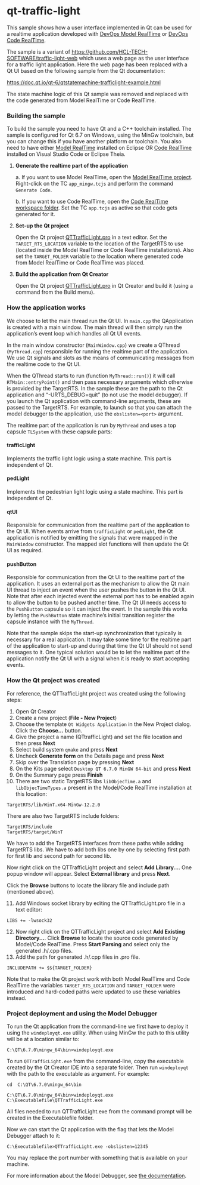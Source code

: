 # qt-traffic-light
This sample shows how a user interface implemented in Qt can be used for a realtime application developed with [DevOps Model RealTime](https://model-realtime.hcldoc.com/help/index.jsp) or [DevOps Code RealTime](https://secure-dev-ops.github.io/code-realtime/).

The sample is a variant of https://github.com/HCL-TECH-SOFTWARE/traffic-light-web which uses a web page as the user interface for a traffic light application. Here the web page has been replaced with a Qt UI based on the following sample from the Qt documentation:

https://doc.qt.io/qt-6/qtstatemachine-trafficlight-example.html

The state machine logic of this Qt sample was removed and replaced with the code generated from Model RealTime or Code RealTime.

### Building the sample
To build the sample you need to have Qt and a C++ toolchain installed. The sample is configured for Qt 6.7 on Windows, using the MinGw toolchain, but you can change this if you have another platform or toolchain. You also need to have either [Model RealTime](https://model-realtime.hcldoc.com/help/index.jsp) installed on Eclipse OR [Code RealTime](https://secure-dev-ops.github.io/code-realtime/) installed on Visual Studio Code or Eclipse Theia.

1. **Generate the realtime part of the application**
    
    a. If you want to use Model RealTime, open the [Model RealTime project](https://github.com/HCL-TECH-SOFTWARE/qt-traffic-light/tree/main/TrafficLightsDemo). Right-click on the TC `app_mingw.tcjs` and perform the command `Generate Code`.
    
    b. If you want to use Code RealTime, open the [Code RealTime workspace folder](https://github.com/secure-dev-ops/code-realtime/tree/main/art-samples/QtTrafficLight). Set the TC `app.tcjs` as active so that code gets generated for it.
2. **Set-up the Qt project**
   
   Open the Qt project [QTTrafficLight.pro](https://github.com/HCL-TECH-SOFTWARE/qt-traffic-light/tree/main/QTTrafficLight/QTTrafficLight.pro) in a text editor. Set the `TARGET_RTS_LOCATION` variable to the location of the TargetRTS to use (located inside the Model RealTime or Code RealTime installations). Also set the `TARGET_FOLDER` variable to the location where generated code from Model RealTime or Code RealTime was placed.

3. **Build the application from Qt Creator**
   
   Open the Qt project [QTTrafficLight.pro](https://github.com/HCL-TECH-SOFTWARE/qt-traffic-light/tree/main/QTTrafficLight/QTTrafficLight.pro) in Qt Creator and build it (using a command from the Build menu).	

### How the application works
We choose to let the main thread run the Qt UI. In `main.cpp` the QApplication is created with a main window. The main thread will then simply run the application’s event loop which handles all Qt UI events.

In the main window constructor (`MainWindow.cpp`) we create a QThread (`MyThread.cpp`) responsible for running the realtime part of the application. We use Qt signals and slots as the means of communicating messages from the realtime code to the Qt UI.

When the QThread starts to run (function `MyThread::run()`) it will call `RTMain::entryPoint()` and then pass necessary arguments which otherwise is provided by the TargetRTS. In the sample these are the path to the Qt application and “-URTS_DEBUG=quit” (to not use the model debugger). If you launch the Qt application with command-line arguments, these are passed to the TargetRTS. For example, to launch so that you can attach the model debugger to the application, use the `obslisten=<port>` argument.

The realtime part of the application is run by `MyThread` and uses a top capsule `TLSystem` with these capsule parts:
#### trafficLight
Implements the traffic light logic using a state machine. This part is independent of Qt.
#### pedLight
Implements the pedestrian light logic using a state machine. This part is independent of Qt.
#### qtUI
Responsible for communication from the realtime part of the application to the Qt UI. When events arrive from `trafficLight` or `pedLight`, the Qt application is notified by emitting the signals that were mapped in the `MainWindow` constructor. The mapped slot functions will then update the Qt UI as required.
#### pushButton
Responsible for communication from the Qt UI to the realtime part of the application. It uses an external port as the mechanism to allow the Qt main UI thread to inject an event when the user pushes the button in the Qt UI. Note that after each injected event the external port has to be enabled again to allow the button to be pushed another time.
The Qt UI needs access to the `PushButton` capsule so it can inject the event. In the sample this works by letting the `PushButton` state machine’s initial transition register the capsule instance with the `MyThread`. 

Note that the sample skips the start-up synchronization that typically is necessary for a real application. It may take some time for the realtime part of the application to start-up and during that time the Qt UI should not send messages to it. One typical solution would be to let the realtime part of the application notify the Qt UI with a signal when it is ready to start accepting events.

### How the Qt project was created
For reference, the QTTrafficLight project was created using the following steps:
1.	Open Qt Creator
2.	Create a new project (**File - New Project**)
3.	Choose the template `Qt Widgets Application` in the New Project dialog. Click the **Choose...** button.
4.	Give the project a name (QTtrafficLight) and set the file location and then press **Next**
5.	Select build system `qmake` and press **Next**
6.	Uncheck **Generate form** on the Details page and press **Next**
7.	Skip over the Translation page by pressing **Next**
8.	On the Kits page select `Desktop QT 6.7.0 MinGW 64-bit` and press **Next**
9.	On the Summary page press **Finish**
10.	There are two static TargetRTS libs `libObjecTime.a` and `libObjecTimeTypes.a` present in the Model/Code RealTime installation at this location: 

```
TargetRTS/lib/WinT.x64-MinGw-12.2.0
```

There are also two TargetRTS include folders:

```
TargetRTS/include
TargetRTS/target/WinT
```

We have to add the TargetRTS interfaces from these paths while adding TargetRTS libs. We have to add both libs one by one by selecting first path for first lib and second path for second lib.

Now right click on the QTTrafficLight project and select **Add Library…**. One popup window will appear. Select **External library** and press **Next**. 

Click the **Browse** buttons to locate the library file and include path (mentioned above). 

11.	Add Windows socket library by editing the QTTrafficLight.pro file in a text editor:

```
LIBS += -lwsock32
```

12.	Now right click on the QTTrafficLight project and select **Add Existing Directory...**. Click **Browse** to locate the source code generated by Model/Code RealTime. Press **Start Parsing** and select only the generated .h/.cpp files.
13.	Add the path for generated .h/.cpp files in .pro file.

```
INCLUDEPATH += $${TARGET_FOLDER}
```

Note that to make the Qt project work with both Model RealTime and Code RealTime the variables `TARGET_RTS_LOCATION` and `TARGET_FOLDER` were introduced and hard-coded paths were updated to use these variables instead.

### Project deployment and using the Model Debugger
To run the Qt application from the command-line we first have to deploy it using the `windeployqt.exe` utility. When using MinGw the path to this utility will be at a location similar to:

```
C:\QT\6.7.0\mingw_64\bin>windeployqt.exe
```

To run `QTTrafficLight.exe` from the command-line, copy the executable created by the Qt Creator IDE into a separate folder. Then run `windeployqt` with the path to the executable as argument. For example:

```
cd  C:\QT\6.7.0\mingw_64\bin

C:\QT\6.7.0\mingw_64\bin>windeployqt.exe C:\Executablefile\QTTrafficLight.exe
```

All files needed to run QTTrafficLight.exe from the command prompt will be created in the Executablefile folder.

Now we can start the Qt application with the flag that lets the Model Debugger attach to it:

```
C:\Executablefile>QTTrafficLight.exe -obslisten=12345
```

You may replace the port number with something that is available on your machine.

For more information about the Model Debugger, see [the documentation](https://model-realtime.hcldoc.com/help/topic/com.ibm.xtools.rsarte.webdoc/Articles/Running%20and%20debugging/index.html?cp=23_2_13).


